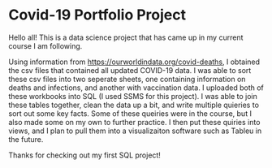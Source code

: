 # Covid-19 Portfolio Project

Hello all! This is a data science project that has came up in my current course I am following.

Using information from https://ourworldindata.org/covid-deaths, I obtained the csv files that contained all updated COVID-19 data. 
I was able to sort these csv files into two seperate sheets, one containing information on deaths and infections, and another with vaccination data. I uploaded both of these
workbooks into SQL (I used SSMS for this project). I was able to join these tables together, clean the data up a bit, and write multiple quieries to sort out some key facts. Some of these queiries were in the 
course, but I also made some on my own to further practice. I then put these quiries into views, and I plan to pull them into a visualizaiton software such as Tableu in the future. 

Thanks for checking out my first SQL project!
